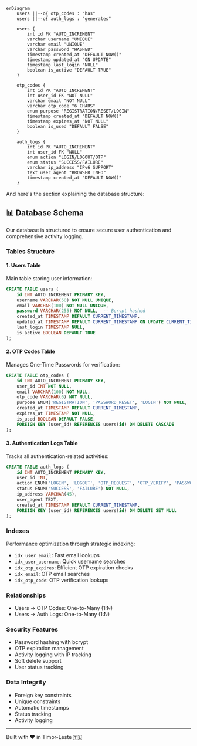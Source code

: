 ```mermaid
erDiagram
    users ||--o{ otp_codes : "has"
    users ||--o{ auth_logs : "generates"

    users {
        int id PK "AUTO_INCREMENT"
        varchar username "UNIQUE"
        varchar email "UNIQUE"
        varchar password "HASHED"
        timestamp created_at "DEFAULT NOW()"
        timestamp updated_at "ON UPDATE"
        timestamp last_login "NULL"
        boolean is_active "DEFAULT TRUE"
    }

    otp_codes {
        int id PK "AUTO_INCREMENT"
        int user_id FK "NOT NULL"
        varchar email "NOT NULL"
        varchar otp_code "6 CHARS"
        enum purpose "REGISTRATION/RESET/LOGIN"
        timestamp created_at "DEFAULT NOW()"
        timestamp expires_at "NOT NULL"
        boolean is_used "DEFAULT FALSE"
    }

    auth_logs {
        int id PK "AUTO_INCREMENT"
        int user_id FK "NULL"
        enum action "LOGIN/LOGOUT/OTP"
        enum status "SUCCESS/FAILURE"
        varchar ip_address "IPv6 SUPPORT"
        text user_agent "BROWSER INFO"
        timestamp created_at "DEFAULT NOW()"
    }
```

And here's the section explaining the database structure:

## 📊 Database Schema

Our database is structured to ensure secure user authentication and comprehensive activity logging.

### Tables Structure

#### 1. Users Table

Main table storing user information:

```sql
CREATE TABLE users (
    id INT AUTO_INCREMENT PRIMARY KEY,
    username VARCHAR(50) NOT NULL UNIQUE,
    email VARCHAR(100) NOT NULL UNIQUE,
    password VARCHAR(255) NOT NULL,  -- Bcrypt hashed
    created_at TIMESTAMP DEFAULT CURRENT_TIMESTAMP,
    updated_at TIMESTAMP DEFAULT CURRENT_TIMESTAMP ON UPDATE CURRENT_TIMESTAMP,
    last_login TIMESTAMP NULL,
    is_active BOOLEAN DEFAULT TRUE
);
```

#### 2. OTP Codes Table

Manages One-Time Passwords for verification:

```sql
CREATE TABLE otp_codes (
    id INT AUTO_INCREMENT PRIMARY KEY,
    user_id INT NOT NULL,
    email VARCHAR(100) NOT NULL,
    otp_code VARCHAR(6) NOT NULL,
    purpose ENUM('REGISTRATION', 'PASSWORD_RESET', 'LOGIN') NOT NULL,
    created_at TIMESTAMP DEFAULT CURRENT_TIMESTAMP,
    expires_at TIMESTAMP NOT NULL,
    is_used BOOLEAN DEFAULT FALSE,
    FOREIGN KEY (user_id) REFERENCES users(id) ON DELETE CASCADE
);
```

#### 3. Authentication Logs Table

Tracks all authentication-related activities:

```sql
CREATE TABLE auth_logs (
    id INT AUTO_INCREMENT PRIMARY KEY,
    user_id INT,
    action ENUM('LOGIN', 'LOGOUT', 'OTP_REQUEST', 'OTP_VERIFY', 'PASSWORD_RESET') NOT NULL,
    status ENUM('SUCCESS', 'FAILURE') NOT NULL,
    ip_address VARCHAR(45),
    user_agent TEXT,
    created_at TIMESTAMP DEFAULT CURRENT_TIMESTAMP,
    FOREIGN KEY (user_id) REFERENCES users(id) ON DELETE SET NULL
);
```

### Indexes

Performance optimization through strategic indexing:

- `idx_user_email`: Fast email lookups
- `idx_user_username`: Quick username searches
- `idx_otp_expires`: Efficient OTP expiration checks
- `idx_email`: OTP email searches
- `idx_otp_code`: OTP verification lookups

### Relationships

- Users → OTP Codes: One-to-Many (1:N)
- Users → Auth Logs: One-to-Many (1:N)

### Security Features

- Password hashing with bcrypt
- OTP expiration management
- Activity logging with IP tracking
- Soft delete support
- User status tracking

### Data Integrity

- Foreign key constraints
- Unique constraints
- Automatic timestamps
- Status tracking
- Activity logging

---

Built with ❤️ in Timor-Leste 🇹🇱
